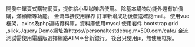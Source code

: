 開發中單頁式購物網頁，提供給小型咖啡店使用。
除基本購物功能外還有加價購，滿額贈等功能。
金流串接使用綠界
訂單新增成功後發送確認mail。
使用vue框架，axios及php連結資料庫，資料庫使用mysql
使用套件 bootstrap grid ,slick,Jquery
Demo網址為https://personaltestdebug.mx500.com/cafe/
金流測試需使用電腦版選擇網路ATM=>台新銀行。
後台只使用js，無使用框架。
